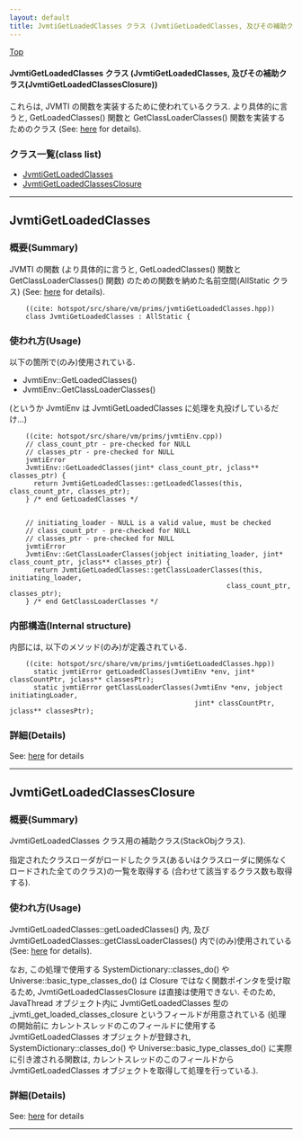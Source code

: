 ```yaml
---
layout: default
title: JvmtiGetLoadedClasses クラス (JvmtiGetLoadedClasses, 及びその補助クラス(JvmtiGetLoadedClassesClosure))
---
```

[Top](../index.html)

#### JvmtiGetLoadedClasses クラス (JvmtiGetLoadedClasses, 及びその補助クラス(JvmtiGetLoadedClassesClosure))

これらは, JVMTI の関数を実装するために使われているクラス.
より具体的に言うと, GetLoadedClasses() 関数と GetClassLoaderClasses() 関数を実装するためのクラス (See: [here](no29354IF.html) for details).


### クラス一覧(class list)

  * [JvmtiGetLoadedClasses](#noqs4uv4LH)
  * [JvmtiGetLoadedClassesClosure](#no9XZtn2mY)


---
## <a name="noqs4uv4LH" id="noqs4uv4LH">JvmtiGetLoadedClasses</a>

### 概要(Summary)
JVMTI の関数 (より具体的に言うと, GetLoadedClasses() 関数と GetClassLoaderClasses() 関数) 
のための関数を納めた名前空間(AllStatic クラス) (See: [here](no29354IF.html) for details).


```
    ((cite: hotspot/src/share/vm/prims/jvmtiGetLoadedClasses.hpp))
    class JvmtiGetLoadedClasses : AllStatic {
```

### 使われ方(Usage)
以下の箇所で(のみ)使用されている.

* JvmtiEnv::GetLoadedClasses()
* JvmtiEnv::GetClassLoaderClasses()

(というか JvmtiEnv は JvmtiGetLoadedClasses に処理を丸投げしているだけ...)


```
    ((cite: hotspot/src/share/vm/prims/jvmtiEnv.cpp))
    // class_count_ptr - pre-checked for NULL
    // classes_ptr - pre-checked for NULL
    jvmtiError
    JvmtiEnv::GetLoadedClasses(jint* class_count_ptr, jclass** classes_ptr) {
      return JvmtiGetLoadedClasses::getLoadedClasses(this, class_count_ptr, classes_ptr);
    } /* end GetLoadedClasses */
    
    
    // initiating_loader - NULL is a valid value, must be checked
    // class_count_ptr - pre-checked for NULL
    // classes_ptr - pre-checked for NULL
    jvmtiError
    JvmtiEnv::GetClassLoaderClasses(jobject initiating_loader, jint* class_count_ptr, jclass** classes_ptr) {
      return JvmtiGetLoadedClasses::getClassLoaderClasses(this, initiating_loader,
                                                      class_count_ptr, classes_ptr);
    } /* end GetClassLoaderClasses */
```

### 内部構造(Internal structure)
内部には, 以下のメソッド(のみ)が定義されている.


```
    ((cite: hotspot/src/share/vm/prims/jvmtiGetLoadedClasses.hpp))
      static jvmtiError getLoadedClasses(JvmtiEnv *env, jint* classCountPtr, jclass** classesPtr);
      static jvmtiError getClassLoaderClasses(JvmtiEnv *env, jobject initiatingLoader,
                                              jint* classCountPtr, jclass** classesPtr);
```




### 詳細(Details)
See: [here](../doxygen/classJvmtiGetLoadedClasses.html) for details

---
## <a name="no9XZtn2mY" id="no9XZtn2mY">JvmtiGetLoadedClassesClosure</a>

### 概要(Summary)
JvmtiGetLoadedClasses クラス用の補助クラス(StackObjクラス).

指定されたクラスローダがロードしたクラス(あるいはクラスローダに関係なくロードされた全てのクラス)の一覧を取得する
(合わせて該当するクラス数も取得する).

### 使われ方(Usage)
JvmtiGetLoadedClasses::getLoadedClasses() 内, 及び
JvmtiGetLoadedClasses::getClassLoaderClasses() 内で(のみ)使用されている (See: [here](no29354IF.html) for details).

なお, この処理で使用する SystemDictionary::classes_do() や Universe::basic_type_classes_do() は
Closure ではなく関数ポインタを受け取るため, JvmtiGetLoadedClassesClosure は直接は使用できない.
そのため, JavaThread オブジェクト内に JvmtiGetLoadedClasses 型の
_jvmti_get_loaded_classes_closure というフィールドが用意されている
(処理の開始前に カレントスレッドのこのフィールドに使用する JvmtiGetLoadedClasses オブジェクトが登録され,
SystemDictionary::classes_do() や Universe::basic_type_classes_do() に実際に引き渡される関数は,
カレントスレッドのこのフィールドから JvmtiGetLoadedClasses オブジェクトを取得して処理を行っている.).




### 詳細(Details)
See: [here](../doxygen/classJvmtiGetLoadedClassesClosure.html) for details

---
